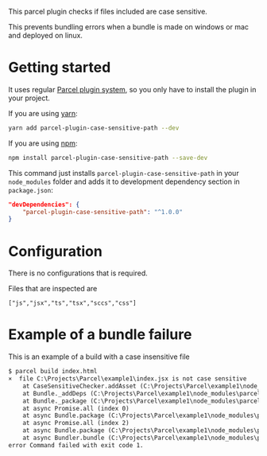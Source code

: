This parcel plugin checks if files included are case sensitive. 

This prevents bundling errors when a bundle is made on windows or mac and deployed on linux.


# Getting started

It uses regular [Parcel plugin system](https://parceljs.org/plugins.html), so you only have to install the plugin in your project. 

If you are using [yarn](https://yarnpkg.com/):
```bash
yarn add parcel-plugin-case-sensitive-path --dev
```

If you are using [npm](https://www.npmjs.com/):
```bash
npm install parcel-plugin-case-sensitive-path --save-dev
```

This command just installs `parcel-plugin-case-sensitive-path` in your `node_modules` folder and adds it to development dependency section in `package.json`:

```json
"devDependencies": {
    "parcel-plugin-case-sensitive-path": "^1.0.0"
}
```

# Configuration

There is no configurations that is required.

Files that are inspected are 

```
["js","jsx","ts","tsx","sccs","css"]
```

# Example of a bundle failure

This is an example of a build with a case insensitive file

```markdown
$ parcel build index.html
×  file C:\Projects\Parcel\example1\index.jsx is not case sensitive
    at CaseSensitiveChecker.addAsset (C:\Projects\Parcel\example1\node_modules\parcel-plugin-case-sensitive-path\case-sensitive.js:26:13)
    at Bundle._addDeps (C:\Projects\Parcel\example1\node_modules\parcel-bundler\src\Bundle.js:250:20)
    at Bundle._package (C:\Projects\Parcel\example1\node_modules\parcel-bundler\src\Bundle.js:219:18)
    at async Promise.all (index 0)
    at async Bundle.package (C:\Projects\Parcel\example1\node_modules\parcel-bundler\src\Bundle.js:202:5)
    at async Promise.all (index 2)
    at async Bundle.package (C:\Projects\Parcel\example1\node_modules\parcel-bundler\src\Bundle.js:202:5)
    at async Bundler.bundle (C:\Projects\Parcel\example1\node_modules\parcel-bundler\src\Bundler.js:325:27)
error Command failed with exit code 1.
```
